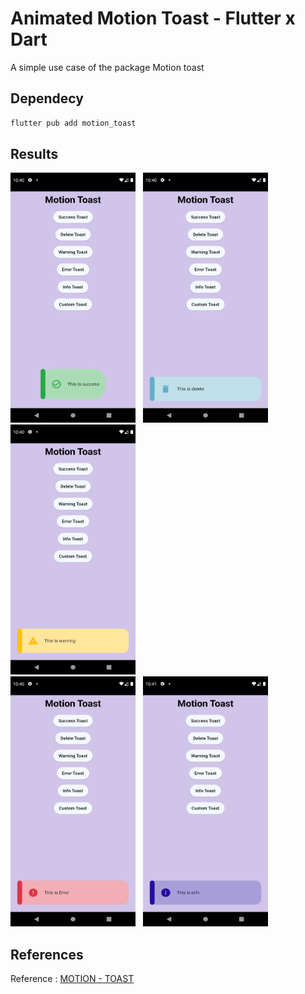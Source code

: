 # Animated Motion Toast - Flutter x Dart

A simple use case of the package Motion toast

## Dependecy

```bash
flutter pub add motion_toast
```

## Results
<p>
<img src="https://github.com/Vishwa-Karthik/MotionToast-Flutter/blob/master/img1.png " width=200 height=400 /> &nbsp
<img src="https://github.com/Vishwa-Karthik/MotionToast-Flutter/blob/master/img2.png " width=200 height=400 /> &nbsp
<img src="https://github.com/Vishwa-Karthik/MotionToast-Flutter/blob/master/img3.png" width=200 height=400 /> <br>
<img src="https://github.com/Vishwa-Karthik/MotionToast-Flutter/blob/master/img4.png" width=200 height=400 /> &nbsp
<img src="https://github.com/Vishwa-Karthik/MotionToast-Flutter/blob/master/img5.png" width=200 height=400 /> &nbsp
</p>


## References

Reference : [MOTION - TOAST](https://pub.dev/packages/motion_toast) 
